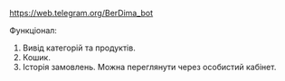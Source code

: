 https://web.telegram.org/BerDima_bot

Функціонал:
1. Вивід категорій та продуктів.
2. Кошик.
3. Історія замовлень. Можна переглянути через особистий кабінет.
